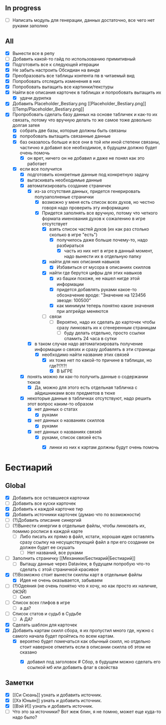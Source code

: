 ## In progress
- [ ] Написать модуль для генерации, данных достаточно, все чего нет руками заполню
## All
- [x] Вынести все в репу
- [ ] Добавить какой-то гайд по использованию примитивный
- [x] Подготовить все к следующей итерации
- [x] Не забыть настроить Обсидиан на винде
- [x] Преобразовать все таблицы контента пв в читаемый вид
- [x] Попробовать отследить изменения в них
- [x] Попробовать вытащить все картинки/текстуры
- [x] Найти все описания карточек в таблицах и попробовать вытащить их
	- [x] удачи дурилка
- [x] Добавить Placeholder_Bestiary.png [[Placeholder_Bestiary.png]] [[Temp/Placeholder_Bestiary.png]]
- [x] Пропробовать сделать базу данных на основе табличек и как-то их связать, потому что вручную делать то же самое тоже довольно долгая затея
	- [x] собрать две базы, которые должны быть связаны
	- [x] попробовать вытащить связанные данные
	- [x] баз оказалось больше и все они в той или иной степени связаны, частично я добавил все необходимое, в будущем должно будет очень помочь
		- [x] он врет, ничего он не добавил и даже не понял как это работает
	- [x] если все получится 
		- [x] подготовить конкретные данные под конкретную задачу
		- [x] вытаскивать необходимые данные
		- [x] автоматизировать создание страничек
			- [x] из-за отсутствия данных, придется генерировать полузаполненые странички
				- [x] возможно у меня есть список всех духов, но честно говоря надо проверить эту информацию
				- [x] Придется заполнять все вручную, потому что четкого формата именования духов к сожалению в игре отсутствует
					- [x] взять список частей духов (их как раз столько сколько в игре "есть")
						- [x] получилось даже больше почему-то, надо разбираться
							- [x] часть из них нет в игре в данный момент, надо вынести их в отдельную папку
					- [x] найти для них описания навыков
						- [x] Избавиться от мусора в описаниях скиллов
					- [x] найти где берутся цифры для этих навыков
						- [x] из башки похоже, не нашел нигде этой информации
						- [x] придется добавлять руками какое-то обозначение вроде: "Значение на 123456 звезде: 100500"
						- [x] как минимум теперь понятно какие значения при апгрейде меняются
					- [ ] связи
						- [ ] Вероятно, надо их сделать до карточек чтобы сразу линковать их к сгенеренным страницам
							- [ ] буду делать отдельно, просто ссылки спамить 24 часа в сутки
			- [x] в таком случае надо автоматизировать получение информации о связях и сразу добавлять в эти страницы
				- [x] необходимо найти название этих связей
					- [x] их тоже нет по какой-то причине в таблицах, но где?!?!?!
						- [x] В ЫГРЕ
		- [x] понять можно ли как-то получить данные  о содержании тюков
			- [x] Да, можно для этого есть отдельная табличка с айдишниками всех предметов в тюке
		- [x] некоторые данные в табличках отсутствуют, надо решить этот вопрос каким-то образом
			- [x] нет данных о статах
				- [x] руками
			- [x] нет данных о названиях скиллов
				- [x] руками
			- [x] нет данных о названиях связей
				- [x] руками, список связей есть
					- [x] линки из них к картам должны будут очень помочь




# Бестиарий

## Global
- [x] Добавить все оставшиеся карточки
- [ ] Добавить все куски карточек
- [x] Добавить к каждой карточке тир
- [x] Добавить источники карточек (думаю что по возможности)
- [ ] (?)Добавить описание синергий
- [ ] (?)Вынести синергии в отдельные файлы, чтобы линковать их, помимо росписи в каждой карте
	- [ ] Либо писать их прямо в файл, кстати, хорошая идея оставлять сразу ссылку на несуществующий файл а при его создании он должен будет ее скушать
		- [ ] Нет названий, все руками
- [ ] Заполнить страничку [[Механики/Бестиарий|Бестиарий]]
	- [ ] Вытащу данные через Dataview, в будущем попробую что-то сделать с этой страничкой красивое
- [x] (?)Возможно стоит вынести скиллы карт в отдельные файлы
	- [x] Идея не очень оказывается, забываем
- [ ] (?)Одеяния (не очень понятно что я хочу, но как просто их наличие, ОКЭЙ)
	- [ ] Скип
- [ ] Список всех глифов в игре
	- [ ] а да?
- [ ] Список статов и судьб в Судьбе
	- [ ] А ДА?
- [x] Сделать шаблон для карточек
- [x] Добавить картам скилл сбора, я их пропустил много где, нужно с самого начала будет пройтись по всем картам.
	- [x] вероятно будет помечаться как обычный скилл, но отдельно стоит наверное отметить если в описании скилла об этом не сказано
		- [x] добавил под заголовок # Сбор, в будущем можно сделать его ссылкой мб или добавить флаг в свойства


## Заметки
- [x] [[Си Сюань]] узнать и добавить источник.
- [x] [[Хэ Юньян]] узнать и добавить источник.
- [x] [[Вэй И]] узнать и добавить источник.
- [ ] Что это за источники? Вот жеж блин, я не помню, может еще куда-то надо было?
